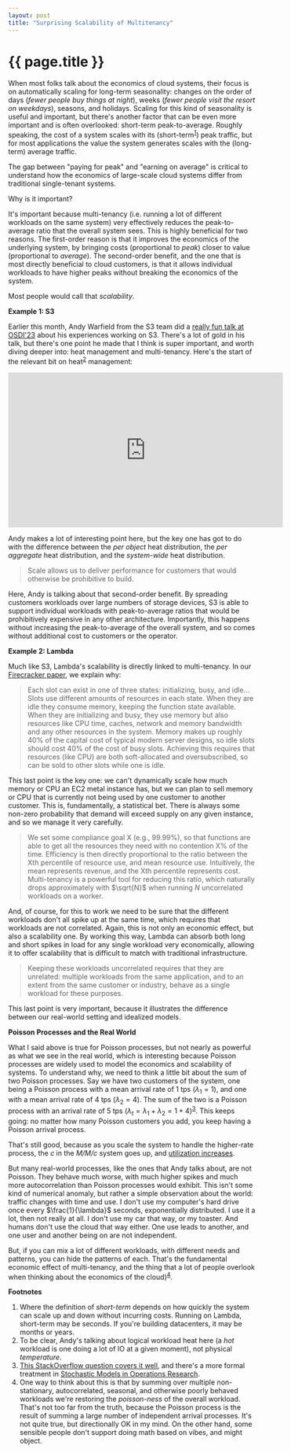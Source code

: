 ```yaml
---
layout: post
title: "Surprising Scalability of Multitenancy"
---
```


{{ page.title }}
================

<p class="meta"></p>


<script>
  MathJax = {
    tex: {inlineMath: [['$', '$'], ['\\(', '\\)']]}
  };
</script>
<script id="MathJax-script" async src="https://cdn.jsdelivr.net/npm/mathjax@3/es5/tex-mml-chtml.js"></script>

When most folks talk about the economics of cloud systems, their focus is on automatically scaling for long-term seasonality: changes on the order of days (*fewer people buy things at night*), weeks (*fewer people visit the resort on weekdays*), seasons, and holidays. Scaling for this kind of seasonality is useful and important, but there's another factor that can be even more important and is often overlooked: short-term peak-to-average. Roughly speaking, the cost of a system scales with its (short-term<sup>[1](#foot1)</sup>) peak traffic, but for most applications the value the system generates scales with the (long-term) average traffic.

The gap between "paying for peak" and "earning on average" is critical to understand how the economics of large-scale cloud systems differ from traditional single-tenant systems.

Why is it important? 

It's important because multi-tenancy (i.e. running a lot of different workloads on the same system) very effectively reduces the peak-to-average ratio that the overall system sees. This is highly beneficial for two reasons. The first-order reason is that it improves the economics of the underlying system, by bringing costs (proportional to *peak*) closer to value (proportional to *average*). The second-order benefit, and the one that is most directly beneficial to cloud customers, is that it allows individual workloads to have higher peaks without breaking the economics of the system.

Most people would call that *scalability*.

**Example 1: S3**

Earlier this month, Andy Warfield from the S3 team did a [really fun talk at OSDI'23](https://www.youtube.com/watch?v=sc3J4McebHE&t=1282s) about his experiences working on S3. There's a lot of gold in his talk, but there's one point he made that I think is super important, and worth diving deeper into: heat management and multi-tenancy. Here's the start of the relevant bit on heat<sup>[2](#foot2)</sup> management:

<iframe width="560" height="315" src="https://www.youtube-nocookie.com/embed/sc3J4McebHE?start=1282" title="YouTube video player" frameborder="0" allow="accelerometer; autoplay; clipboard-write; encrypted-media; gyroscope; picture-in-picture; web-share" allowfullscreen></iframe>

Andy makes a lot of interesting point here, but the key one has got to do with the difference between the *per object* heat distribution, the *per aggregate* heat distribution, and the *system-wide* heat distribution.

> Scale allows us to deliver performance for customers that would otherwise be prohibitive to build.

Here, Andy is talking about that second-order benefit. By spreading customers workloads over large numbers of storage devices, S3 is able to support individual workloads with peak-to-average ratios that would be prohibitively expensive in any other architecture. Importantly, this happens without increasing the peak-to-average of the overall system, and so comes without additional cost to customers or the operator.

**Example 2: Lambda**

Much like S3, Lambda's scalability is directly linked to multi-tenancy. In our [Firecracker paper](https://www.usenix.org/system/files/nsdi20-paper-agache.pdf), we explain why:

> Each slot can exist in one of three states: initializing, busy,
and idle... Slots use different amounts
of resources in each state. When they are idle they consume
memory, keeping the function state available. When they are
initializing and busy, they use memory but also resources like
CPU time, caches, network and memory bandwidth and any
other resources in the system. Memory makes up roughly
40% of the capital cost of typical modern server designs, so
idle slots should cost 40% of the cost of busy slots. Achieving
this requires that resources (like CPU) are both soft-allocated
and oversubscribed, so can be sold to other slots while one is
idle.

This last point is the key one: we can't dynamically scale how much memory or CPU an EC2 metal instance has, but we can plan to sell memory or CPU that is currently not being used by one customer to another customer. This is, fundamentally, a statistical bet. There is always some non-zero probability that demand will exceed supply on any given instance, and so we manage it very carefully.

> We set some compliance goal X (e.g., 99.99%), so that functions
are able to get all the resources they need with no contention
X% of the time. Efficiency is then directly proportional to the
ratio between the Xth percentile of resource use, and mean
resource use. Intuitively, the mean represents revenue, and the
Xth percentile represents cost. Multi-tenancy is a powerful
tool for reducing this ratio, which naturally drops approximately with $\sqrt{N}$ when running $N$ uncorrelated workloads on
a worker.

And, of course, for this to work we need to be sure that the different workloads don't all spike up at the same time, which requires that workloads are not correlated. Again, this is not only an economic effect, but also a scalability one. By working this way, Lambda can absorb both long and short spikes in load for any single workload very economically, allowing it to offer scalability that is difficult to match with traditional infrastructure.

> Keeping these workloads uncorrelated requires that
they are unrelated: multiple workloads from the same application, and to an extent from the same customer or industry,
behave as a single workload for these purposes.

This last point is very important, because it illustrates the difference between our real-world setting and idealized models.

**Poisson Processes and the Real World**

What I said above is true for Poisson processes, but not nearly as powerful as what we see in the real world, which is interesting because Poisson processes are widely used to model the economics and scalability of systems. To understand why, we need to think a little bit about the sum of two Poisson processes. Say we have two customers of the system, one being a Poisson process with a mean arrival rate of 1 tps ($\lambda_1 = 1$), and one with a mean arrival rate of 4 tps ($\lambda_2 = 4$). The sum of the two is a Poisson process with an arrival rate of 5 tps ($\lambda_t = \lambda_1 + \lambda_2 = 1 + 4$)<sup>[3](#foot3)</sup>. This keeps going: no matter how many Poisson customers you add, you keep having a Poisson arrival process.

That's still good, because as you scale the system to handle the higher-rate process, the $c$ in the *M/M/c* system goes up, and [utilization increases](https://brooker.co.za/blog/2020/08/06/erlang.html).

But many real-world processes, like the ones that Andy talks about, are not Poisson. They behave much worse, with much higher spikes and much more autocorrelation than Poisson processes would exhibit. This isn't some kind of numerical anomaly, but rather a simple observation about the world: traffic changes with time and use. I don't use my computer's hard drive once every $\frac{1}{\lambda}$ seconds, exponentially distributed. I use it a lot, then not really at all. I don't use my car that way, or my toaster. And humans don't use the cloud that way either. One use leads to another, and one user and another being on are not independent.

But, if you can mix a lot of different workloads, with different needs and patterns, you can hide the patterns of each. That's the fundamental economic effect of multi-tenancy, and the thing that a lot of people overlook when thinking about the economics of the cloud)<sup>[4](#foot4)</sup>.

**Footnotes**

1. <a name="foot1"></a> Where the definition of *short-term* depends on how quickly the system can scale up and down without incurring costs. Running on Lambda, short-term may be seconds. If you're building datacenters, it may be months or years.
2. <a name="foot2"></a> To be clear, Andy's talking about logical workload heat here (a *hot* workload is one doing a lot of IO at a given moment), not physical *temperature*.
3. <a name="foot3"></a> [This StackOverflow question covers it well](https://math.stackexchange.com/questions/4446957/prove-sum-of-two-independent-poisson-processes-is-another-poisson-process), and there's a more formal treatment in [Stochastic Models in Operations Research](https://www.amazon.com/Stochastic-Models-Operations-Research-Vol/dp/0486432599).
4. <a name="foot4"></a> One way to think about this is that by summing over multiple non-stationary, autocorrelated, seasonal, and otherwise poorly behaved workloads we're restoring the *poisson-ness* of the overall workload. That's not too far from the truth, because the Poisson process is the result of summing a large number of independent arrival processes. It's not quite true, but directionally OK in my mind. On the other hand, some sensible people don't support doing math based on vibes, and might object.